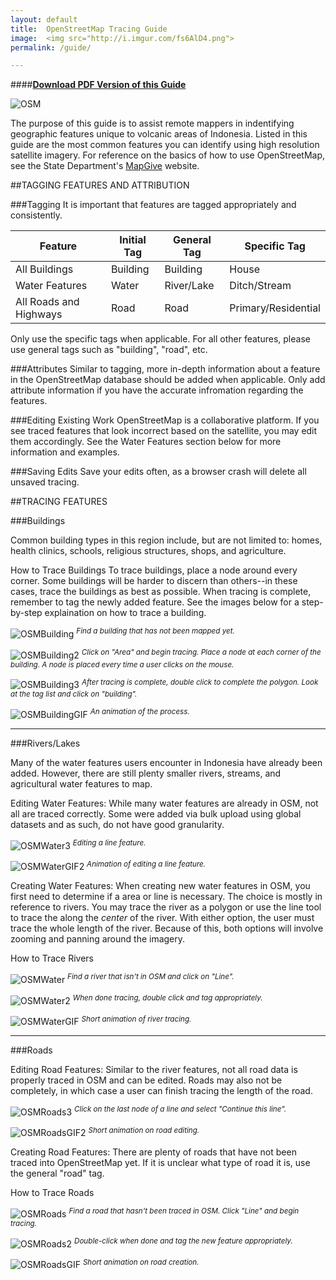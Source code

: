 ```yaml
---
layout: default
title:  OpenStreetMap Tracing Guide
image:  <img src="http://i.imgur.com/fs6AlD4.png">
permalink: /guide/

---
```

####<a href="www.usaid.gov">**Download PDF Version of this Guide**</a>

![OSM](https://raw.githubusercontent.com/CmdrKerfy/CmdrKerfy.github.io/master/_images/OSM/OSM2.png)

The purpose of this guide is to assist remote mappers in indentifying geographic features unique to volcanic areas of Indonesia. Listed in this guide are the most common features you can identify using high resolution satellite imagery. For reference on the basics of how to use OpenStreetMap, see the State Department's [MapGive](http://mapgive.state.gov/learn-to-map/) website.


##TAGGING FEATURES AND ATTRIBUTION

###Tagging
It is important that features are tagged appropriately and consistently. 

<table>
  <thead>
    <tr>
      <th>Feature</th>
      <th>Initial Tag</th>
      <th>General Tag</th>
      <th>Specific Tag</th>
    </tr>
  </thead>
  <tbody>
    <tr>
      <td>All Buildings</td>
      <td>Building</td>
      <td>Building</td>
      <td>House</td>
    </tr>
    <tr>
      <td>Water Features</td>
      <td>Water</td>
      <td>River/Lake</td>
      <td>Ditch/Stream</td>
    </tr>
    <tr>
      <td>All Roads and Highways</td>
      <td>Road</td>
      <td>Road</td>
      <td>Primary/Residential</td>
    </tr>
  </tbody>
</table>

Only use the specific tags when applicable. For all other features, please use general tags such as "building", "road", etc.

###Attributes
Similar to tagging, more in-depth information about a feature in the OpenStreetMap database should be added when applicable. Only add attribute information if you have the accurate infromation regarding the features.

###Editing Existing Work
OpenStreetMap is a collaborative platform. If you see traced features that look incorrect based on the satellite, you may edit them accordingly. See the Water Features section below for more information and examples.

###Saving Edits
Save your edits often, as a browser crash will delete all unsaved tracing.

<ol></ol>

##TRACING FEATURES

###Buildings

Common building types in this region include, but are not limited to: homes, health clinics, schools, religious structures, shops, and agriculture.

How to Trace Buildings
To trace buildings, place a node around every corner. Some buildings will be harder to discern than others--in these cases, trace the buildings as best as possible. When tracing is complete, remember to tag the newly added feature. See the images below for a step-by-step explaination on how to trace a building.

![OSMBuilding](https://raw.githubusercontent.com/CmdrKerfy/CmdrKerfy.github.io/master/_images/OSM/building.png)
<sup><i>Find a building that has not been mapped yet.</i></sup>

![OSMBuilding2](https://raw.githubusercontent.com/CmdrKerfy/CmdrKerfy.github.io/master/_images/OSM/building2.png)
<sup><i>Click on "Area" and begin tracing. Place a node at each corner of the building. A node is placed every time a user clicks on the mouse.</i></sup>

![OSMBuilding3](https://raw.githubusercontent.com/CmdrKerfy/CmdrKerfy.github.io/master/_images/OSM/building3.png)
<sup><i>After tracing is complete, double click to complete the polygon. Look at the tag list and click on "building".</i></sup>

![OSMBuildingGIF](https://raw.githubusercontent.com/CmdrKerfy/CmdrKerfy.github.io/master/_images/OSM/buildingGIF.gif)
<sup><i>An animation of the process.</i></sup>

----

###Rivers/Lakes

Many of the water features users encounter in Indonesia have already been added. However, there are still plenty smaller rivers, streams, and agricultural water features to map.

Editing Water Features:
While many water features are already in OSM, not all are traced correctly. Some were added via bulk upload using global datasets and as such, do not have good granularity.

![OSMWater3](https://raw.githubusercontent.com/CmdrKerfy/CmdrKerfy.github.io/master/_images/OSM/river4.png)
<sup><i>Editing a line feature.</i></sup>

![OSMWaterGIF2](https://raw.githubusercontent.com/CmdrKerfy/CmdrKerfy.github.io/master/_images/OSM/riverGIF.gif)
<sup><i>Animation of editing a line feature.</i></sup>

Creating Water Features:
When creating new water features in OSM, you first need to determine if a area or line is necessary. The choice is mostly in reference to rivers. You may trace the river as a polygon or use the line tool to trace the along the <i>center</i> of the river. With either option, the user must trace the whole length of the river. Because of this, both options will involve zooming and panning around the imagery.

How to Trace Rivers

![OSMWater](https://raw.githubusercontent.com/CmdrKerfy/CmdrKerfy.github.io/master/_images/OSM/river5.png)
<sup><i>Find a river that isn't in OSM and click on "Line".</i></sup>

![OSMWater2](https://raw.githubusercontent.com/CmdrKerfy/CmdrKerfy.github.io/master/_images/OSM/river6.png)
<sup><i>When done tracing, double click and tag appropriately.</i></sup>

![OSMWaterGIF](https://raw.githubusercontent.com/CmdrKerfy/CmdrKerfy.github.io/master/_images/OSM/river2GIF.gif)
<sup><i>Short animation of river tracing.</i></sup>

----

###Roads

Editing Road Features:
Similar to the river features, not all road data is properly traced in OSM and can be edited. Roads may also not be completely, in which case a user can finish tracing the length of the road. 

![OSMRoads3](https://raw.githubusercontent.com/CmdrKerfy/CmdrKerfy.github.io/master/_images/OSM/road.png)
<sup><i>Click on the last node of a line and select "Continue this line".</i></sup>

![OSMRoadsGIF2](https://raw.githubusercontent.com/CmdrKerfy/CmdrKerfy.github.io/master/_images/OSM/roadGIF.gif)
<sup><i>Short animation on road editing.</i></sup>

Creating Road Features:
There are plenty of roads that have not been traced into OpenStreetMap yet. If it is unclear what type of road it is, use the general "road" tag.

How to Trace Roads

![OSMRoads](https://raw.githubusercontent.com/CmdrKerfy/CmdrKerfy.github.io/master/_images/OSM/road2.png)
<sup><i>Find a road that hasn't been traced in OSM. Click "Line" and begin tracing.</i></sup>

![OSMRoads2](https://raw.githubusercontent.com/CmdrKerfy/CmdrKerfy.github.io/master/_images/OSM/road3.png)
<sup><i>Double-click when done and tag the new feature appropriately.</i></sup>

![OSMRoadsGIF](https://raw.githubusercontent.com/CmdrKerfy/CmdrKerfy.github.io/master/_images/OSM/road2GIF.gif)
<sup><i>Short animation on road creation.</i></sup>
